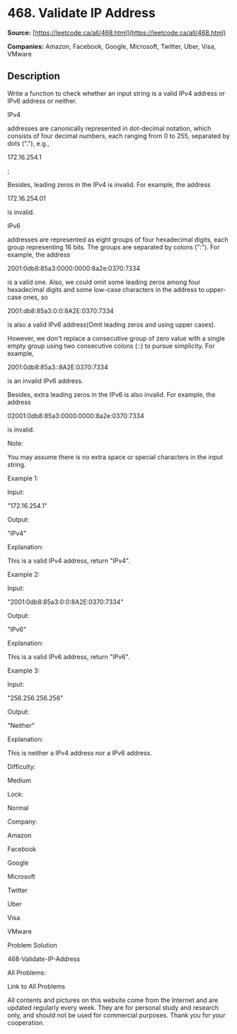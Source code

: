 # 468. Validate IP Address

**Source:** [https://leetcode.ca/all/468.html](https://leetcode.ca/all/468.html)

**Companies:** Amazon, Facebook, Google, Microsoft, Twitter, Uber, Visa, VMware

## Description

Write a function to check whether an input string is a valid IPv4 address or IPv6 address or
        neither.

IPv4

addresses are canonically represented in dot-decimal notation, which consists of
        four decimal numbers, each ranging from 0 to 255, separated by dots ("."), e.g.,

172.16.254.1

;

Besides, leading zeros in the IPv4 is invalid. For example, the address

172.16.254.01

is invalid.

IPv6

addresses are represented as eight groups of four hexadecimal digits, each group
        representing 16 bits. The groups are separated by colons (":"). For example, the address

2001:0db8:85a3:0000:0000:8a2e:0370:7334

is a valid one. Also, we could omit
        some leading zeros among four hexadecimal digits and some low-case characters in the address
        to upper-case ones, so

2001:db8:85a3:0:0:8A2E:0370:7334

is also a valid IPv6
        address(Omit leading zeros and using upper cases).

However, we don't replace a consecutive group of zero value with a single empty group using
        two consecutive colons (::) to pursue simplicity. For example,

2001:0db8:85a3::8A2E:0370:7334

is an invalid IPv6 address.

Besides, extra leading zeros in the IPv6 is also invalid. For example, the address

02001:0db8:85a3:0000:0000:8a2e:0370:7334

is invalid.

Note:

You may assume there is no extra space or special characters in the input string.

Example 1:

Input:

"172.16.254.1"

Output:

"IPv4"

Explanation:

This is a valid IPv4 address, return "IPv4".

Example 2:

Input:

"2001:0db8:85a3:0:0:8A2E:0370:7334"

Output:

"IPv6"

Explanation:

This is a valid IPv6 address, return "IPv6".

Example 3:

Input:

"256.256.256.256"

Output:

"Neither"

Explanation:

This is neither a IPv4 address nor a IPv6 address.

Difficulty:

Medium

Lock:

Normal

Company:

Amazon

Facebook

Google

Microsoft

Twitter

Uber

Visa

VMware

Problem Solution

468-Validate-IP-Address

All Problems:

Link to All Problems

All contents and pictures on this website come from the Internet and are updated regularly every week. They are for personal study and research only, and should not be used for commercial purposes. Thank you for your cooperation.


